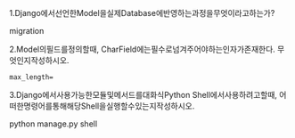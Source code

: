1.Django에서선언한Model을실제Database에반영하는과정을무엇이라고하는가?

migration



2.Model의필드를정의할때, CharField에는필수로넘겨주어야하는인자가존재한다. 무엇인지작성하시오.

`max_length=`



3.Django에서사용가능한모듈및메서드를대화식Python Shell에서사용하려고할때, 어떠한명령어를통해해당Shell을실행할수있는지작성하시오.

python manage.py shell


